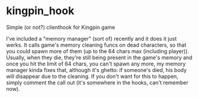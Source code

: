 # kingpin_hook
Simple (or not?) clienthook for Kingpin game

I've included a "memory manager" (sort of) recently and it does it just werks.
It calls game's memory cleaning funcs on dead characters, so that you could spawn more of them (up to the 64 chars max (including player)).
Usually, when they die, they're still being present in the game's memory and once you hit the limit of 64 chars, you can't spawn any more, my memory manager kinda fixes that, although it's ghetto: if someone's died, his body will disappear due to the cleaning. If you don't want for this to happen, simply comment the call out (it's somewhere in the hooks, can't remember now).
